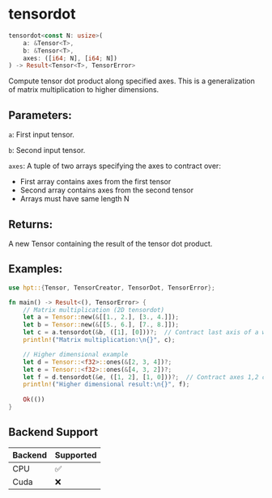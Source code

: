 # tensordot
```rust
tensordot<const N: usize>(
    a: &Tensor<T>,
    b: &Tensor<T>,
    axes: ([i64; N], [i64; N])
) -> Result<Tensor<T>, TensorError>
```
Compute tensor dot product along specified axes. This is a generalization of matrix multiplication to higher dimensions.

## Parameters:
`a`: First input tensor.

`b`: Second input tensor.

`axes`: A tuple of two arrays specifying the axes to contract over:
- First array contains axes from the first tensor
- Second array contains axes from the second tensor
- Arrays must have same length N

## Returns:
A new Tensor containing the result of the tensor dot product.

## Examples:
```rust
use hpt::{Tensor, TensorCreator, TensorDot, TensorError};

fn main() -> Result<(), TensorError> {
    // Matrix multiplication (2D tensordot)
    let a = Tensor::new(&[[1., 2.], [3., 4.]]);
    let b = Tensor::new(&[[5., 6.], [7., 8.]]);
    let c = a.tensordot(&b, ([1], [0]))?;  // Contract last axis of a with first axis of b
    println!("Matrix multiplication:\n{}", c);

    // Higher dimensional example
    let d = Tensor::<f32>::ones(&[2, 3, 4])?;
    let e = Tensor::<f32>::ones(&[4, 3, 2])?;
    let f = d.tensordot(&e, ([1, 2], [1, 0]))?;  // Contract axes 1,2 of d with axes 1,0 of e
    println!("Higher dimensional result:\n{}", f);
    
    Ok(())
}
```
## Backend Support
| Backend | Supported |
|---------|-----------|
| CPU     | ✅         |
| Cuda    | ❌        |